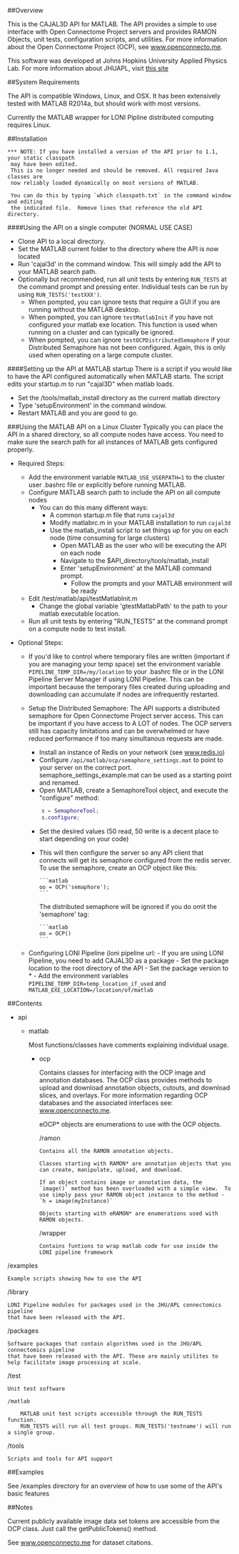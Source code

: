 ##Overview

This is the CAJAL3D API for MATLAB.  The API provides a simple to use interface with Open Connectome Project servers and provides RAMON Objects, unit tests, configuration scripts, and utilities.  For more information about the Open Connectome Project (OCP), see www.openconnecto.me.

This software was developed at Johns Hopkins University Applied Physics Lab.  For more information about JHUAPL, visit [this site](http://www.jhuapl.edu/ourwork/red/an/default.asp)

##System Requirements 

The API is compatible Windows, Linux, and OSX. It has been extensively tested with MATLAB R2014a, but should work with most versions.

Currently the MATLAB wrapper for LONI Pipline distributed computing requires Linux.

##Installation  

```
*** NOTE: If you have installed a version of the API prior to 1.1, your static classpath
 may have been edited.
 This is no longer needed and should be removed. All required Java classes are 
 now reliably loaded dynamically on most versions of MATLAB.

 You can do this by typing `which classpath.txt` in the command window and editing 
 the indicated file.  Remove lines that reference the old API directory.
```

####Using the API on a single computer (NORMAL USE CASE) 

- Clone API to a local directory.
- Set the MATLAB current folder to the directory where the API is now located
- Run 'cajal3d' in the command window.  This will simply add the API to your MATLAB search path.
- Optionally but recommended, run all unit tests by entering `RUN_TESTS` at the command prompt and pressing enter. Individual tests can be run by using `RUN_TESTS('testXXX')`.
  - When pompted, you can ignore tests that require a GUI if you are running without the MATLAB desktop.  
  - When pompted, you can ignore `testMatlabInit` if you have not configured your matlab exe location. This function is used when running on a cluster and can typically be ignored.
  - When pompted, you can ignore `testOCPDistributedSemaphore` if your Distributed Semaphore has not been configured.  Again, this is only used when operating on a large compute cluster.

####Setting up the API at MATLAB startup
There is a script if you would like to have the API configured automatically when MATLAB starts.  The script edits your startup.m to run "cajal3D" when matlab loads.
  - Set the /tools/matlab_install directory as the current matlab directory
  - Type 'setupEnvironment' in the command window. 
  - Restart MATLAB and you are good to go.

###Using the MATLAB API on a Linux Cluster
Typically you can place the API in a shared directory, so all compute nodes have access. You need to make sure the search path for all instances of MATLAB gets configured properly.

- Required Steps:
    - Add the environment variable `MATLAB_USE_USERPATH=1` to the cluster user .bashrc file or explicitly before running MATLAB.
    - Configure MATLAB search path to include the API on all compute nodes
        - You can do this many different ways:
          - A common startup.m file that runs `cajal3d`
          - Modify matlabrc.m in your MATLAB installation to run `cajal3d`
          - Use the matlab_install script to set things up for you on each node (time consuming for large clusters)
            - Open MATLAB as the user who will be executing the API on each node
            - Navigate to the $API_directory/tools/matlab_install 
            - Enter 'setupEnvironment' at the MATLAB command prompt.
                - Follow the prompts and your MATLAB environment will be ready        
	- Edit /test/matlab/api/testMatlabInit.m
        - Change the global variable 'gtestMatlabPath' to the path to your matlab executable location.
  - Run all unit tests by entering "RUN_TESTS" at the command prompt on a compute node to test install.

- Optional Steps:
  - If you'd like to control where temporary files are written (important if you are managing your temp space) set the environment variable `PIPELINE_TEMP_DIR=/my/location` to your .bashrc file or in the LONI  Pipeline Server Manager if using LONI Pipeline. This can be important because the temporary files created during uploading and downloading can accumulate if nodes are infrequently restarted.
  - Setup the Distributed Semaphore:
    The API supports a distributed semaphore for Open Connectome Project server access.  This can be  important if you have access to A LOT of nodes.  The OCP servers still has capacity limitations and can be overwhelmed or have reduced performance if too many simultanous requests are made.
    - Install an instance of Redis on your network (see www.redis.io)
    - Configure `/api/matlab/ocp/semaphore_settings.mat` to point to your server on the correct port.  semaphore_settings_example.mat can be used as a starting point and renamed. 
    - Open MATLAB, create a SemaphoreTool object, and execute the "configure" method:

    ```matlab
        s = SemaphoreTool;
        s.configure;
    ```
    - Set the desired values (50 read, 50 write is a decent place to start depending on your code)
    - This will then configure the server so any API client that connects will
      get its semaphore configured from the redis server.  To use the semaphore, create an OCP object like this:

          ```matlab
          oo = OCP('semaphore');
          ```
      
      The distributed semaphore will be ignored if you do omit the 'semaphore' tag:

          ```matlab
          oo = OCP()
          ```

  - Configuring LONI Pipeline (loni pipeline url:
        - If you are using LONI Pipeline, you need to add CAJAL3D as a package
        - Set the package location to the root directory of the API
        - Set the package version to *
        - Add the environment variables `PIPELINE_TEMP_DIR=temp_location_if_used` and `MATLAB_EXE_LOCATION=/location/of/matlab`


##Contents 

- api
  - matlab
    
    Most functions/classes have comments explaining individual usage.

    - ocp
        
      Contains classes for interfacing with the OCP image and annotation databases.  The OCP class provides methods to upload and download annotation objects, cutouts, and download slices, and overlays.  For more information regarding OCP databases and the associated interfaces see: www.openconnecto.me.  

      eOCP* objects are enumerations to use with the OCP objects.

        /ramon 

          Contains all the RAMON annotation objects.  
          
          Classes starting with RAMON* are annotation objects that you can create, manipulate, upload, and download.  
          
          If an object contains image or annotation data, the `image()` method has been overloaded with a simple view.  To use simply pass your RAMON object instance to the method - `h = image(myInstance)`
          
          Objects starting with eRAMON* are enumerations used with RAMON objects.

        /wrapper 

          Contains funtions to wrap matlab code for use inside the LONI pipeline framework

/examples

    Example scripts showing how to use the API

/library

    LONI Pipeline modules for packages used in the JHU/APL connectomics pipeline
    that have been released with the API.

/packages

    Software packages that contain algorithms used in the JHU/APL connectomics pipeline
    that have been released with the API. These are mainly utilites to help facilitate image processing at scale.
    
/test

    Unit test software

    /matlab

        MATLAB unit test scripts accessible through the RUN_TESTS function.
        RUN_TESTS will run all test groups. RUN_TESTS('testname') will run a single group.

/tools

    Scripts and tools for API support


##Examples

See /examples directory for an overview of how to use some of the API's basic features


##Notes

Current publicly available image data set tokens are accessible from the OCP class. Just
call the getPublicTokens() method.  

See www.openconnecto.me for dataset citations.

